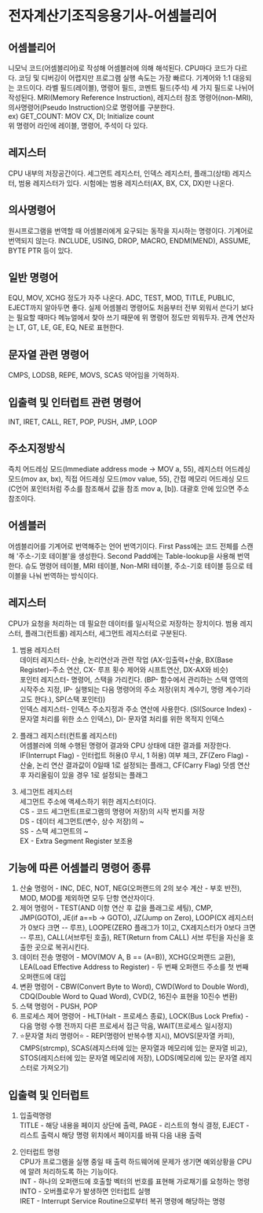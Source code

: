 # 전자계산기조직응용기사-어셈블리어

## 어셈블리어
니모닉 코드(어셈블리어)로 작성해 어셈블러에 의해 해석된다. 
CPU마다 코드가 다르다. 코딩 및 디버깅이 어렵지만 프로그램 실행 속도는 가장 빠르다. 
기계어와 1:1 대응되는 코드이다. 
라벨 필드(레이블), 명령어 필드, 코멘트 필드(주석) 세 가지 필드로 나뉘어 작성된다. 
MRI(Memory Reference Instruction), 레지스터 참조 명령어(non-MRI), 의사명령어(Pseudo Instruction)으로 명령어를 구분한다.   
ex) GET\_COUNT: MOV CX, DI; Initialize count  
위 명령어 라인에 레이블, 명령어, 주석이 다 있다.  
  
## 레지스터
CPU 내부의 저장공간이다. 
세그먼트 레지스터, 인덱스 레지스터, 플래그(상태) 레지스터, 범용 레지스터가 있다. 
시험에는 범용 레지스터(AX, BX, CX, DX)만 나온다. 
  
## 의사명령어
원시프로그램을 번역할 때 어셈블러에게 요구되는 동작을 지시하는 명령이다. 기계어로 번역되지 않는다. 
INCLUDE, USING, DROP, MACRO, ENDM(MEND), ASSUME, BYTE PTR 등이 있다. 

## 일반 명령어
EQU, MOV, XCHG 정도가 자주 나온다. ADC, TEST, MOD, TITLE, PUBLIC, EJECT까지 알아두면 좋다. 
실제 어셈블리 명령어도 처음부터 전부 외워서 쓴다기 보다는 필요할 때마다 메뉴얼에서 찾아 쓰기 때문에 
위 명령어 정도만 외워두자. 관계 연산자는 LT, GT, LE, GE, EQ, NE로 표현한다. 

## 문자열 관련 명령어
CMPS, LODSB, REPE, MOVS, SCAS 약어임을 기억하자.

## 입출력 및 인터럽트 관련 명령어
INT, IRET, CALL, RET, POP, PUSH, JMP, LOOP

## 주소지정방식
즉치 어드레싱 모드(Immediate address mode -> MOV a, 55), 레지스터 어드레싱 모드(mov ax, bx), 
직접 어드레싱 모드(mov value, 55), 간접 메모리 어드레싱 모드(C언어 포인터처럼 주소를 참조해서 값을 참조 mov a, [b]). 
대괄호 안에 있으면 주소 참조이다. 

## 어셈블러
어셈블리어를 기계어로 번역해주는 언어 번역기이다. 
First Pass에는 코드 전체를 스캔해 '주소-기호 테이블'을 생성한다. 
Second Padd에는 Table-lookup을 사용해 번역한다. 슈도 명령어 테이블, MRI 테이블, Non-MRI 테이블, 주소-기호 테이블 등으로 테이블을 나눠 번역하는 방식이다. 

## 레지스터
CPU가 요청을 처리하는 데 필요한 데이터를 일시적으로 저장하는 장치이다. 범용 레지스터, 플래그(컨트롤) 레지스터, 세그먼트 레지스터로 구분된다. 
  
1. 범용 레지스터  
데이터 레지스터- 산술, 논리연산과 관련 작업 (AX-입출력+산술, BX(Base Register)-주소 연산, CX- 루프 횟수 제어와 시프트연산, DX-AX와 비슷)  
포인터 레지스터- 명령어, 스택을 가리킨다. (BP- 함수에서 관리하는 스택 영역의 시작주소 지정, IP- 실행되는 다음 명령어의 주소 저장(위치 계수기, 명령 계수기라고도 한다.), SP(스택 포인터))  
인덱스 레지스터- 인덱스 주소지정과 주소 연산에 사용한다. (SI(Source Index) - 문자열 처리를 위한 소스 인덱스), DI- 문자열 처리를 위한 목적지 인덱스  
  
2. 플래그 레지스터(컨트롤 레지스터)  
어셈블러에 의해 수행된 명령어 결과와 CPU 상태에 대한 결과를 저장한다.  
IF(Interrupt Flag) - 인터럽트 허용(0 무시, 1 허용) 여부 체크, ZF(Zero Flag) - 산술, 논리 연산 결과값이 0일때 1로 설정되는 플래그, CF(Carry Flag) 덧셈 연산 후 자리올림이 있을 경우 1로 설정되는 플래그  
  
3. 세그먼트 레지스터  
세그먼트 주소에 액세스하기 위한 레지스터이다.  
CS - 코드 세그먼트(프로그램의 명령어 저장)의 시작 번지를 저장  
DS - 데이터 세그먼트(변수, 상수 저장)의 ~  
SS - 스택 세그먼트의 ~  
EX - Extra Segment Register 보조용  

## 기능에 따른 어셈블리 명령어 종류

1. 산술 명령어 - INC, DEC, NOT, NEG(오퍼랜드의 2의 보수 계산 - 부호 반전), MOD, MOD를 제외하면 모두 단항 연산자이다.  
2. 제어 명령어 - TEST(AND 이항 연산 후 값을 플래그로 세팅), CMP, JMP(GOTO), JE(if a==b -> GOTO), JZ(Jump on Zero), LOOP(CX 레지스터가 0보다 크면 -- 루프), LOOPE(ZERO 플래그가 1이고, CX레지스터가 0보다 크면 -- 루프), CALL(서브루틴 호출), RET(Return from CALL) 서브 루틴을 자신을 호출한 곳으로 복귀시킨다.  
3. 데이터 전송 명령어 - MOV(MOV A, B == (A=B)), XCHG(오퍼랜드 교환), LEA(Load Effective Address to Register) - 두 번째 오퍼랜드 주소를 첫 번째 오퍼랜드에 대입  
4. 변환 명령어 - CBW(Convert Byte to Word), CWD(Word to Double Word), CDQ(Double Word to Quad Word), CVD(2, 16진수 표현을 10진수 변환)  
5. 스택 명령어 - PUSH, POP  
6. 프로세스 제어 명령어 - HLT(Halt - 프로세스 종료), LOCK(Bus Lock Prefix) - 다음 명령 수행 전까지 다른 프로세서 접근 막음, WAIT(프로세스 일시정지)  
7. ⭐️문자열 처리 명령어⭐️ - REP(명령어 반복수행 지시), MOVS(문자열 카피), CMPS(strcmp), SCAS(레지스터에 있는 문자열과 메모리에 있는 문자열 비교), STOS(레지스터에 있는 문자열 메모리에 저장), LODS(메모리에 있는 문자열 레지스터로 가져오기)  
  
## 입출력 및 인터럽트
1. 입출력명령  
TITLE - 해당 내용을 페이지 상단에 출력, PAGE - 리스트의 형식 결정, EJECT - 리스트 출력시 해당 명령 위치에서 페이지를 바꿔 다음 내용 출력  
  
2. 인터럽트 명령  
CPU가 프로그램을 실행 중일 때 출력 하드웨어에 문제가 생기면 예외상황을 CPU에 알려 처리하도록 하는 기능이다.  
INT - 하나의 오퍼랜드에 호출할 벡터의 번호를 표현해 가로채기를 요청하는 명령  
INTO - 오버플로우가 발생하면 인터럽트 실행  
IRET - Interrupt Service Routine으로부터 복귀 명령에 해당하는 명령  


